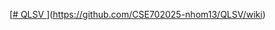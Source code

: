 [[# QLSV
](https://github.com/CSE702025-nhom13/QLSV/wiki)](https://github.com/CSE702025-nhom13/QLSV/wiki)
